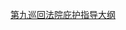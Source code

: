 [第九巡回法院庇护指导大纲](https://cdn.ca9.uscourts.gov/datastore/uploads/immigration/immig_west/B.pdf)


<!--stackedit_data:
eyJoaXN0b3J5IjpbLTMzMTAyMjM0MV19
-->
